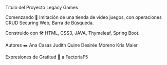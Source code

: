 Título del Proyecto
Legacy Games

Comenzando 🚀
Imitación de una tienda de vídeo juegos, con operaciones CRUD
Securing Web, Barra de Búsqueda.

Construido con 🛠️
HTML, CSS3, JAVA, Thymeleaf, Spring Boot.

Autores ✒️
Ana Casas
Judith Quine
Desirée Moreno
Kris Maier


Expresiones de Gratitud 🎁
a FactoríaF5 



